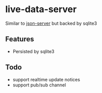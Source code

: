 # live-data-server

Similar to [json-server](https://github.com/typicode/json-server) but backed by sqlite3

## Features

- Persisted by sqlite3

## Todo

- support realtime update notices
- support pub/sub channel
